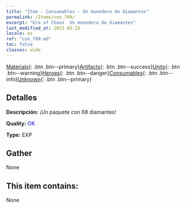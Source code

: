 ```yaml
---
title: "Item - Consumables - Un monedero de diamantes"
permalink: /Items/con_709/
excerpt: "Era of Chaos  Un monedero de diamantes"
last_modified_at: 2021-03-25
locale: es
ref: "con_709.md"
toc: false
classes: wide
---
```

 [Materials](/es/Items/){: .btn .btn--primary}[Artifacts](/es/Items/Artifacts/){: .btn .btn--success}[Units](/es/Items/Units/){: .btn .btn--warning}[Heroes](/es/Items/Heroes/){: .btn .btn--danger}[Consumables](/es/Items/Consumables/){: .btn .btn--info}[Unknown](/es/Items/Unknown/){: .btn .btn--primary}

## Detalles
 **Descripción:** ¡Un paquete con 68 diamantes!

 **Quality:** <span style="color: #0000CD">OK</span>

 **Type:** EXP

## Gather

  None

## This item contains:

  None

